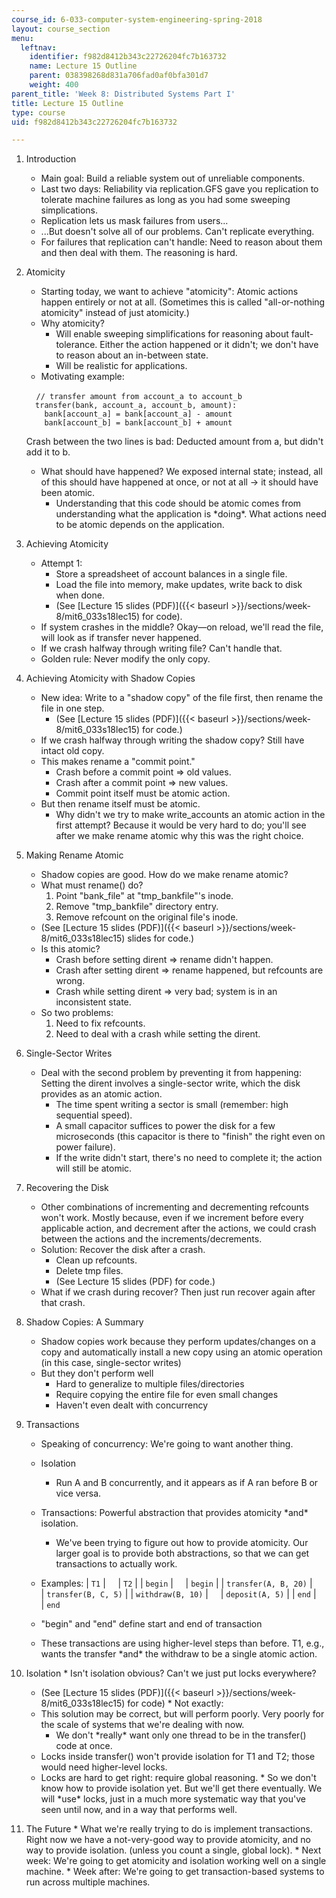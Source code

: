 ```yaml
---
course_id: 6-033-computer-system-engineering-spring-2018
layout: course_section
menu:
  leftnav:
    identifier: f982d8412b343c22726204fc7b163732
    name: Lecture 15 Outline
    parent: 038398268d831a706fad0af0bfa301d7
    weight: 400
parent_title: 'Week 8: Distributed Systems Part I'
title: Lecture 15 Outline
type: course
uid: f982d8412b343c22726204fc7b163732

---
```


1.  Introduction
    *   Main goal: Build a reliable system out of unreliable components.
    *   Last two days: Reliability via replication.GFS gave you replication to tolerate machine failures as long as you had some sweeping simplications.
    *   Replication lets us mask failures from users...
    *   ...But doesn't solve all of our problems. Can't replicate everything.
    *   For failures that replication can't handle: Need to reason about them and then deal with them. The reasoning is hard.
2.  Atomicity
    *   Starting today, we want to achieve "atomicity": Atomic actions happen entirely or not at all. (Sometimes this is called "all-or-nothing atomicity" instead of just atomicity.)
    *   Why atomicity?
        *   Will enable sweeping simplifications for reasoning about fault-tolerance. Either the action happened or it didn't; we don't have to reason about an in-between state.
        *   Will be realistic for applications.
    *   Motivating example:
    
        `// transfer amount from account_a to account_b  
      transfer(bank, account_a, account_b, amount):  
        bank[account_a] = bank[account_a] - amount  
        bank[account_b] = bank[account_b] + amount`
    
    Crash between the two lines is bad: Deducted amount from a, but didn't add it to b.
    
    *   What should have happened? We exposed internal state; instead, all of this should have happened at once, or not at all -> it should have been atomic.
        *   Understanding that this code should be atomic comes from understanding what the application is \*doing\*. What actions need to be atomic depends on the application.
3.  Achieving Atomicity
    *   Attempt 1:
        *   Store a spreadsheet of account balances in a single file.
        *   Load the file into memory, make updates, write back to disk when done.
        *   (See [Lecture 15 slides (PDF)]({{< baseurl >}}/sections/week-8/mit6_033s18lec15) for code).
    *   If system crashes in the middle? Okay—on reload, we'll read the file, will look as if transfer never happened.
    *   If we crash halfway through writing file? Can't handle that.
    *   Golden rule: Never modify the only copy.
4.  Achieving Atomicity with Shadow Copies
    *   New idea: Write to a "shadow copy" of the file first, then rename the file in one step.
        *   (See [Lecture 15 slides (PDF)]({{< baseurl >}}/sections/week-8/mit6_033s18lec15) for code.)
    *   If we crash halfway through writing the shadow copy? Still have intact old copy.
    *   This makes rename a "commit point."
        *   Crash before a commit point => old values.
        *   Crash after a commit point => new values.
        *   Commit point itself must be atomic action.
    *   But then rename itself must be atomic.
        *   Why didn't we try to make write\_accounts an atomic action in the first attempt? Because it would be very hard to do; you'll see after we make rename atomic why this was the right choice.
5.  Making Rename Atomic
    *   Shadow copies are good. How do we make rename atomic?
    *   What must rename() do?
        1.  Point "bank\_file" at "tmp\_bankfile"'s inode.
        2.  Remove "tmp\_bankfile" directory entry.
        3.  Remove refcount on the original file's inode.
    *   (See [Lecture 15 slides (PDF)]({{< baseurl >}}/sections/week-8/mit6_033s18lec15) slides for code.)
    *   Is this atomic?
        *   Crash before setting dirent => rename didn't happen.
        *   Crash after setting dirent => rename happened, but refcounts are wrong.
        *   Crash while setting dirent => very bad; system is in an inconsistent state.
    *   So two problems:
        1.  Need to fix refcounts.
        2.  Need to deal with a crash while setting the dirent.
6.  Single-Sector Writes
    *   Deal with the second problem by preventing it from happening: Setting the dirent involves a single-sector write, which the disk provides as an atomic action.
        *   The time spent writing a sector is small (remember: high sequential speed).
        *   A small capacitor suffices to power the disk for a few microseconds (this capacitor is there to "finish" the right even on power failure). 
        *   If the write didn't start, there's no need to complete it; the action will still be atomic.
7.  Recovering the Disk
    *   Other combinations of incrementing and decrementing refcounts won't work. Mostly because, even if we increment before every applicable action, and decrement after the actions, we could crash between the actions and the increments/decrements.
    *   Solution: Recover the disk after a crash.
        *   Clean up refcounts.
        *   Delete tmp files.
        *   (See Lecture 15 slides (PDF) for code.)
    *   What if we crash during recover? Then just run recover again after that crash.
8.  Shadow Copies: A Summary
    *   Shadow copies work because they perform updates/changes on a copy and automatically install a new copy using an atomic operation (in this case, single-sector writes)
    *   But they don't perform well
        *   Hard to generalize to multiple files/directories
        *   Require copying the entire file for even small changes
        *   Haven't even dealt with concurrency
9.  Transactions
    *   Speaking of concurrency: We're going to want another thing.
    *   Isolation
        *   Run A and B concurrently, and it appears as if A ran before B or vice versa.
    *   Transactions: Powerful abstraction that provides atomicity \*and\* isolation.
        *   We've been trying to figure out how to provide atomicity. Our larger goal is to provide both abstractions, so that we can get transactions to actually work.
    *   Examples:
    | `T1` |     | `T2` |
    | `begin` |     | `begin` |
    | `transfer(A, B, 20)` |     | `transfer(B, C, 5)` |
    | `withdraw(B, 10)` |     | `deposit(A, 5)` |
    | `end` |     | `end` 
    
    *   "begin" and "end" define start and end of transaction
    *   These transactions are using higher-level steps than before. T1, e.g., wants the transfer \*and\* the withdraw to be a single atomic action.
    
10.  Isolation
    *   Isn't isolation obvious? Can't we just put locks everywhere?
        *   (See [Lecture 15 slides (PDF)]({{< baseurl >}}/sections/week-8/mit6_033s18lec15) for code)
    *   Not exactly:
        *   This solution may be correct, but will perform poorly. Very poorly for the scale of systems that we're dealing with now.
            *   We don't \*really\* want only one thread to be in the transfer() code at once.
        *   Locks inside transfer() won't provide isolation for T1 and T2; those would need higher-level locks.
        *   Locks are hard to get right: require global reasoning.
    *   So we don't know how to provide isolation yet. But we'll get there eventually. We will \*use\* locks, just in a much more systematic way that you've seen until now, and in a way that performs well.
11.  The Future
    *   What we're really trying to do is implement transactions. Right now we have a not-very-good way to provide atomicity, and no way to provide isolation. (unless you count a single, global lock).
    *   Next week: We're going to get atomicity and isolation working well on a single machine.
    *   Week after: We're going to get transaction-based systems to run across multiple machines.